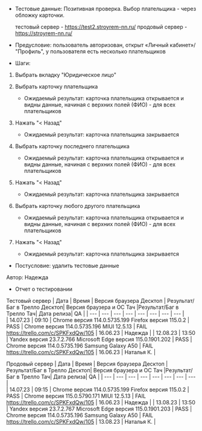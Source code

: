 * Тестовые данные: Позитивная проверка. Выбор плательщика - через обложку карточки.

	тестовый сервер - https://test2.stroyrem-nn.ru/   продовый сервер - https://stroyrem-nn.ru/

* Предусловие: пользователь авторизован, открыт «Личный кабинет»/ "Профиль", у пользователя есть несколько плательщиков

* Шаги:
1.	Выбрать вкладку "Юридическое лицо"
2.	Выбрать карточку плательщика
	* Ожидаемый результат: карточка плательщика открывается и видны данные, начиная с верхних полей (ФИО) - для всех плательщиков
	
3.  Нажать "< Назад"
	* Ожидаемый результат: карточка плательщика закрывается
	
4.	Выбрать карточку последнего плательщика
	* Ожидаемый результат: карточка плательщика открывается и видны данные, начиная с верхних полей (ФИО) - для всех плательщиков
	
5.  Нажать "< Назад"
	* Ожидаемый результат: карточка плательщика закрывается

6.	Выбрать карточку любого другого плательщика
	* Ожидаемый результат: карточка плательщика открывается и видны данные, начиная с верхних полей (ФИО) - для всех плательщиков
	
7.  Нажать "< Назад"
	* Ожидаемый результат: карточка плательщика закрывается

* Постусловие: удалить тестовые данные

Автор: Надежда

* Отчет о тестировании
  
Тестовый сервер
| Дата | Время | Версия браузера Десктоп | Результат/Баг в Трелло Десктоп|  Версия браузера и ОС Тач |Результат/Баг в Трелло Тач| Дата релиза| QA  |
| --- | --- | --- | --- |  --- | --- | --- | --- |   
| 14.07.23 | 09:10 | Chrome версия 114.0.5735.199 Firefox версия 115.0.2 | PASS | Chrome версия 114.0.5735.196 MIUI 12.5.13 | FAIL https://trello.com/c/SPKFxdQw/105 | 16.06.23 | Надежда |
| 12.08.23 | 13:50 | Yandex версия 23.7.2.766  Microsoft Edge версия 115.0.1901.202 | PASS | Chrome версия 114.0.5735.196 Samsung Galaxy A50 | FAIL https://trello.com/c/SPKFxdQw/105 | 16.06.23 | Наталья К. |  

Продовый сервер
| Дата | Время | Версия браузера Десктоп | Результат/Баг в Трелло Десктоп|  Версия браузера и ОС Тач |Результат/Баг в Трелло Тач| Дата релиза| QA |
| --- | --- | --- | --- |  --- | --- | --- | --- |   
| 14.07.23 | 09:15 | Chrome версия 114.0.5735.199 Firefox версия 115.0.2 | PASS | Chrome версия 115.0.5790.171 MIUI 12.5.13 | FAIL https://trello.com/c/SPKFxdQw/105 | 16.06.23 | Надежда |
| 13.08.23 | 13:50 | Yandex версия 23.7.2.767  Microsoft Edge версия 115.0.1901.203 | PASS | Chrome версия 114.0.5735.196 Samsung Galaxy A50 | FAIL https://trello.com/c/SPKFxdQw/105 | 13.08.23 | Наталья К. |  